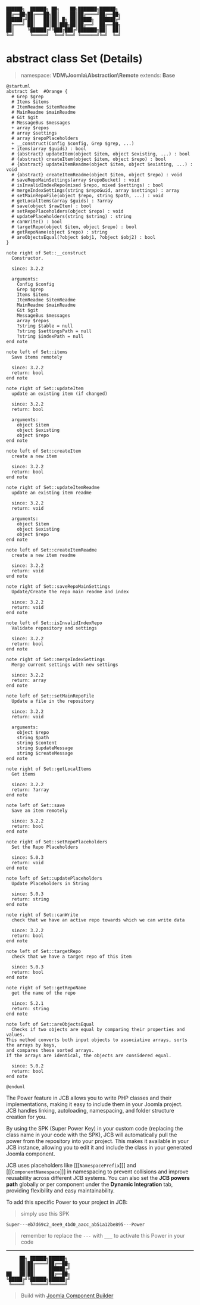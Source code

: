 ```
██████╗  ██████╗ ██╗    ██╗███████╗██████╗
██╔══██╗██╔═══██╗██║    ██║██╔════╝██╔══██╗
██████╔╝██║   ██║██║ █╗ ██║█████╗  ██████╔╝
██╔═══╝ ██║   ██║██║███╗██║██╔══╝  ██╔══██╗
██║     ╚██████╔╝╚███╔███╔╝███████╗██║  ██║
╚═╝      ╚═════╝  ╚══╝╚══╝ ╚══════╝╚═╝  ╚═╝
```
# abstract class Set (Details)
> namespace: **VDM\Joomla\Abstraction\Remote**
> extends: **Base**

```uml
@startuml
abstract Set  #Orange {
  # Grep $grep
  # Items $items
  # ItemReadme $itemReadme
  # MainReadme $mainReadme
  # Git $git
  # MessageBus $messages
  + array $repos
  # array $settings
  # array $repoPlaceholders
  + __construct(Config $config, Grep $grep, ...)
  + items(array $guids) : bool
  # {abstract} updateItem(object $item, object $existing, ...) : bool
  # {abstract} createItem(object $item, object $repo) : bool
  # {abstract} updateItemReadme(object $item, object $existing, ...) : void
  # {abstract} createItemReadme(object $item, object $repo) : void
  # saveRepoMainSettings(array $repoBucket) : void
  # isInvalidIndexRepo(mixed $repo, mixed $settings) : bool
  # mergeIndexSettings(string $repoGuid, array $settings) : array
  # setMainRepoFile(object $repo, string $path, ...) : void
  # getLocalItems(array $guids) : ?array
  # save(object $rawItem) : bool
  # setRepoPlaceholders(object $repo) : void
  # updatePlaceholders(string $string) : string
  # canWrite() : bool
  # targetRepo(object $item, object $repo) : bool
  # getRepoName(object $repo) : string
  # areObjectsEqual(?object $obj1, ?object $obj2) : bool
}

note right of Set::__construct
  Constructor.

  since: 3.2.2
  
  arguments:
    Config $config
    Grep $grep
    Items $items
    ItemReadme $itemReadme
    MainReadme $mainReadme
    Git $git
    MessageBus $messages
    array $repos
    ?string $table = null
    ?string $settingsPath = null
    ?string $indexPath = null
end note

note left of Set::items
  Save items remotely

  since: 3.2.2
  return: bool
end note

note right of Set::updateItem
  update an existing item (if changed)

  since: 3.2.2
  return: bool
  
  arguments:
    object $item
    object $existing
    object $repo
end note

note left of Set::createItem
  create a new item

  since: 3.2.2
  return: bool
end note

note right of Set::updateItemReadme
  update an existing item readme

  since: 3.2.2
  return: void
  
  arguments:
    object $item
    object $existing
    object $repo
end note

note left of Set::createItemReadme
  create a new item readme

  since: 3.2.2
  return: void
end note

note right of Set::saveRepoMainSettings
  Update/Create the repo main readme and index

  since: 3.2.2
  return: void
end note

note left of Set::isInvalidIndexRepo
  Validate repository and settings

  since: 3.2.2
  return: bool
end note

note right of Set::mergeIndexSettings
  Merge current settings with new settings

  since: 3.2.2
  return: array
end note

note left of Set::setMainRepoFile
  Update a file in the repository

  since: 3.2.2
  return: void
  
  arguments:
    object $repo
    string $path
    string $content
    string $updateMessage
    string $createMessage
end note

note right of Set::getLocalItems
  Get items

  since: 3.2.2
  return: ?array
end note

note left of Set::save
  Save an item remotely

  since: 3.2.2
  return: bool
end note

note right of Set::setRepoPlaceholders
  Set the Repo Placeholders

  since: 5.0.3
  return: void
end note

note left of Set::updatePlaceholders
  Update Placeholders in String

  since: 5.0.3
  return: string
end note

note right of Set::canWrite
  check that we have an active repo towards which we can write data

  since: 3.2.2
  return: bool
end note

note left of Set::targetRepo
  check that we have a target repo of this item

  since: 5.0.3
  return: bool
end note

note right of Set::getRepoName
  get the name of the repo

  since: 5.2.1
  return: string
end note

note left of Set::areObjectsEqual
  Checks if two objects are equal by comparing their properties and values.
This method converts both input objects to associative arrays, sorts the arrays by keys,
and compares these sorted arrays.
If the arrays are identical, the objects are considered equal.

  since: 5.0.2
  return: bool
end note
 
@enduml
```

The Power feature in JCB allows you to write PHP classes and their implementations, making it easy to include them in your Joomla project. JCB handles linking, autoloading, namespacing, and folder structure creation for you.

By using the SPK (Super Power Key) in your custom code (replacing the class name in your code with the SPK), JCB will automatically pull the power from the repository into your project. This makes it available in your JCB instance, allowing you to edit it and include the class in your generated Joomla component.

JCB uses placeholders like [[[`NamespacePrefix`]]] and [[[`ComponentNamespace`]]] in namespacing to prevent collisions and improve reusability across different JCB systems. You can also set the **JCB powers path** globally or per component under the **Dynamic Integration** tab, providing flexibility and easy maintainability.

To add this specific Power to your project in JCB:

> simply use this SPK
```
Super---eb7d69c2_4ee9_4bd0_aacc_ab51a12be895---Power
```
> remember to replace the `---` with `___` to activate this Power in your code

---
```
     ██╗ ██████╗██████╗
     ██║██╔════╝██╔══██╗
     ██║██║     ██████╔╝
██   ██║██║     ██╔══██╗
╚█████╔╝╚██████╗██████╔╝
 ╚════╝  ╚═════╝╚═════╝
```
> Build with [Joomla Component Builder](https://git.vdm.dev/joomla/Component-Builder)

